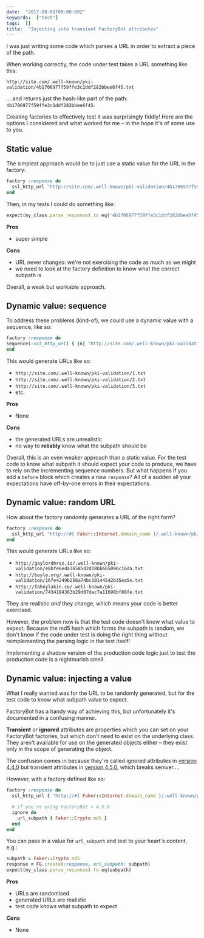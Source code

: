 ```yaml
---
date:  "2017-08-01T00:00:00Z"
keywords:  ["tech"]
tags:  []
title:  "Injecting into transient FactoryBot attributes"
---
```


I was just writing some code which parses a URL in order to extract a piece of the path.

When working correctly, the code under test takes a URL something like this:

```plain
http://site.com/.well-known/pki-validation/4b1706977f59ffe3c1ddf282bbee6f45.txt
```

... and returns just the hash-like part of the path: `4b1706977f59ffe3c1ddf282bbee6f45`.

Creating factories to effectively test it was surprisingly fiddly! Here are the options I considered and what worked for me – in the hope it's of some use to you.

## Static value

The simplest approach would be to just use a static value for the URL in the factory:

```ruby
factory :response do
  ssl_http_url "http://site.com/.well-known/pki-validation/4b1706977f59ffe3c1ddf282bbee6f45.txt"
end
```

Then, in my tests I could do something like:

```ruby
expect(my_class.parse_response).to eq('4b1706977f59ffe3c1ddf282bbee6f45')
```

**Pros**
* super simple

**Cons**
* URL never changes: we're not exercising the code as much as we might
* we need to look at the factory definition to know what the correct subpath is

Overall, a weak but workable approach.

## Dynamic value: sequence

To address these problems (kind-of), we could use a dynamic value with a sequence, like so:

```ruby
factory :response do
sequence(:ssl_http_url) { |n| "http://site.com/.well-known/pki-validation/#{n}.txt" }
end
```

This would generate URLs like so:

* `http://site.com/.well-known/pki-validation/1.txt`
* `http://site.com/.well-known/pki-validation/2.txt`
* `http://site.com/.well-known/pki-validation/3.txt`
* etc.

**Pros**
* None

**Cons**
* the generated URLs are unrealistic
* no way to **reliably** know what the subpath should be

Overall, this is an even weaker approach than a static value. For the test code to know what subpath it should expect your code to produce, we have to rely on the incrementing sequence numbers. But what happens if you add a `before` block which creates a new `response`? All of a sudden all your expectations have off-by-one errors in their expectations.

## Dynamic value: random URL

How about the factory randomly generates a URL of the right form?

```ruby
factory :response do
  ssl_http_url "http://#{ Faker::Internet.domain_name }/.well-known/pki-validation/#{ Faker::Crypto.md5 }.txt"
end
```

This would generate URLs like so:

* `http://gaylordmraz.io/.well-known/pki-validation/e8bfe6eda36585d2d18bb665096c16da.txt`
* `http://boyle.org/.well-known/pki-validation/16fe4249b256a74bc10144542b35ea5e.txt`
* `http://faheylakin.co/.well-known/pki-validation/7434184363b29d07dac7a11698bf86fe.txt`

They are realistic _and_ they change, which means your code is better exercised.

However, the problem now is that the test code doesn't know what value to expect. Because the md5 hash which forms the subpath is random, we don't know if the code under test is doing the right thing without reimplementing the parsing logic in the test itself!

Implementing a shadow version of the production code logic just to test the production code is a nightmarish smell.

## Dynamic value: injecting a value

What I really wanted was for the URL to be randomly generated, but for the test code to know what subpath value to expect.

FactoryBot has a handy way of achieving this, but unfortunately it's documented in a confusing manner.

**Transient** or **ignored** attributes are properties which you can set on your FactoryBot factories, but which don't need to exist on the underlying class. They aren't available for use on the generated objects either – they exist only in the scope of generating the object.

The confusion comes in because they're called ignored attributes in [version 4.4.0](https://github.com/thoughtbot/factory_bot/blob/v4.4.0/GETTING_STARTED.md#transient-attributes) but transient attributes in [version 4.5.0](https://github.com/thoughtbot/factory_bot/blob/v4.5.0/GETTING_STARTED.md#transient-attributes), which breaks semver….

However, with a factory defined like so:

```ruby
factory :response do
  ssl_http_url { "http://#{ Faker::Internet.domain_name }/.well-known/pki-validation/#{url_subpath}.txt" }

  # if you're using FactoryBot < 4.5.0
  ignore do
    url_subpath { Faker::Crypto.md5 }
  end
end
```

You can pass in a value for `url_subpath` and test to your heart's content, e.g.:

```ruby
subpath = Faker::Crypto.md5
response = FG.create(:response, url_subpath: subpath)
expect(my_class.parse_response).to eq(subpath)
```

**Pros**
* URLs are randomised
* generated URLs are realistic
* test code knows what subpath to expect

**Cons**
* None
